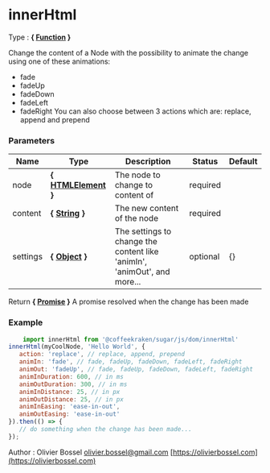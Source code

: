 # innerHtml

<!-- @namespace: sugar.js.dom.innerHtml -->

Type : **{ [Function](https://developer.mozilla.org/fr/docs/Web/JavaScript/Reference/Objets_globaux/Function) }**


Change the content of a Node with the possibility to animate the change using one of these animations:
- fade
- fadeUp
- fadeDown
- fadeLeft
- fadeRight
You can also choose between 3 actions which are: replace, append and prepend



### Parameters
Name  |  Type  |  Description  |  Status  |  Default
------------  |  ------------  |  ------------  |  ------------  |  ------------
node  |  **{ [HTMLElement](https://developer.mozilla.org/fr/docs/Web/API/HTMLElement) }**  |  The node to change to content of  |  required  |
content  |  **{ [String](https://developer.mozilla.org/fr/docs/Web/JavaScript/Reference/Objets_globaux/String) }**  |  The new content of the node  |  required  |
settings  |  **{ [Object](https://developer.mozilla.org/fr/docs/Web/JavaScript/Reference/Objets_globaux/Object) }**  |  The settings to change the content like 'animIn', 'animOut', and more...  |  optional  |  {}

Return **{ [Promise](https://developer.mozilla.org/fr/docs/Web/JavaScript/Reference/Objets_globaux/Promise) }** A promise resolved when the change has been made

### Example
```js
	import innerHtml from '@coffeekraken/sugar/js/dom/innerHtml'
innerHtml(myCoolNode, 'Hello World', {
   action: 'replace', // replace, append, prepend
   animIn: 'fade', // fade, fadeUp, fadeDown, fadeLeft, fadeRight
   animOut: 'fadeUp', // fade, fadeUp, fadeDown, fadeLeft, fadeRight
   animInDuration: 600, // in ms
   animOutDuration: 300, // in ms
   animInDistance: 25, // in px
   animOutDistance: 25, // in px
   animInEasing: 'ease-in-out',
   animOutEasing: 'ease-in-out'
}).then(() => {
   // do something when the change has been made...
});
```
Author : Olivier Bossel [olivier.bossel@gmail.com](mailto:olivier.bossel@gmail.com) [https://olivierbossel.com](https://olivierbossel.com)